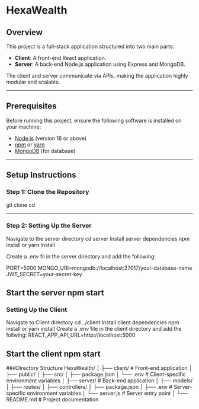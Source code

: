 # HexaWealth

## Overview

This project is a full-stack application structured into two main parts:

- **Client**: A front-end React application.
- **Server**: A back-end Node.js application using Express and MongoDB.

The client and server communicate via APIs, making the application highly modular and scalable.

---

## Prerequisites

Before running this project, ensure the following software is installed on your machine:

- [Node.js](https://nodejs.org/) (version 16 or above)
- [npm](https://www.npmjs.com/) or [yarn](https://yarnpkg.com/)
- [MongoDB](https://www.mongodb.com/) (for database)

---

## Setup Instructions

### Step 1: Clone the Repository

git clone <repository-url>
cd <project-folder>

---

### Step 2: Setting Up the Server

Navigate to the server directory
cd server
Install server dependencies
npm install or yarn install

Create a .env fil in the server directory and add the following:

PORT=5000
MONGO_URI=mongodb://localhost:27017/your-database-name
JWT_SECRET=your-secret-key

Start the server
npm start
---
### Setting Up the Client

Navigate to Client directory
cd ../client
Install client dependencies
npm install or yarn install
Create a .env file in the client directory and add the follwing:
REACT_APP_API_URL=http://localhost:5000

Start the client
npm start
---
###Directory Structure
HexaWealth/
│
├── client/ # Front-end application
│ ├── public/
│ ├── src/
│ ├── package.json
│ └── .env # Client-specific environment variables
│
├── server/ # Back-end application
│ ├── models/
│ ├── routes/
│ ├── controllers/
│ ├── package.json
│ ├── .env # Server-specific environment variables
│ └── server.js # Server entry point
│
└── README.md # Project documentation
